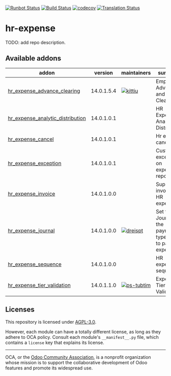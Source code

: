 [![Runbot Status](https://runbot.odoo-community.org/runbot/badge/flat/289/14.0.svg)](https://runbot.odoo-community.org/runbot/repo/github-com-oca-hr-expense-289)
[![Build Status](https://travis-ci.com/OCA/hr-expense.svg?branch=14.0)](https://travis-ci.com/OCA/hr-expense)
[![codecov](https://codecov.io/gh/OCA/hr-expense/branch/14.0/graph/badge.svg)](https://codecov.io/gh/OCA/hr-expense)
[![Translation Status](https://translation.odoo-community.org/widgets/hr-expense-14-0/-/svg-badge.svg)](https://translation.odoo-community.org/engage/hr-expense-14-0/?utm_source=widget)

<!-- /!\ do not modify above this line -->

# hr-expense

TODO: add repo description.

<!-- /!\ do not modify below this line -->

<!-- prettier-ignore-start -->

[//]: # (addons)

Available addons
----------------
addon | version | maintainers | summary
--- | --- | --- | ---
[hr_expense_advance_clearing](hr_expense_advance_clearing/) | 14.0.1.5.4 | [![kittiu](https://github.com/kittiu.png?size=30px)](https://github.com/kittiu) | Employee Advance and Clearing
[hr_expense_analytic_distribution](hr_expense_analytic_distribution/) | 14.0.1.0.1 |  | HR Expense Analytic Distribution
[hr_expense_cancel](hr_expense_cancel/) | 14.0.1.0.1 |  | Hr expense cancel
[hr_expense_exception](hr_expense_exception/) | 14.0.1.0.1 |  | Custom exceptions on expense report
[hr_expense_invoice](hr_expense_invoice/) | 14.0.1.0.0 |  | Supplier invoices on HR expenses
[hr_expense_journal](hr_expense_journal/) | 14.0.1.0.0 | [![dreispt](https://github.com/dreispt.png?size=30px)](https://github.com/dreispt) | Set the Journal for the payment type used to pay the expense
[hr_expense_sequence](hr_expense_sequence/) | 14.0.1.0.0 |  | HR expense sequence
[hr_expense_tier_validation](hr_expense_tier_validation/) | 14.0.1.1.0 | [![ps-tubtim](https://github.com/ps-tubtim.png?size=30px)](https://github.com/ps-tubtim) | Expense Tier Validation

[//]: # (end addons)

<!-- prettier-ignore-end -->

## Licenses

This repository is licensed under [AGPL-3.0](LICENSE).

However, each module can have a totally different license, as long as they adhere to OCA
policy. Consult each module's `__manifest__.py` file, which contains a `license` key
that explains its license.

----

OCA, or the [Odoo Community Association](http://odoo-community.org/), is a nonprofit
organization whose mission is to support the collaborative development of Odoo features
and promote its widespread use.
